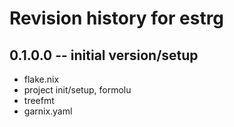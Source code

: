 # Revision history for estrg

## 0.1.0.0 -- initial version/setup

* flake.nix
* project init/setup, formolu
* treefmt
* garnix.yaml
